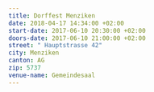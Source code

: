 ```yaml
---
title: Dorffest Menziken
date: 2018-04-17 14:34:00 +02:00
start-date: 2017-06-10 20:30:00 +02:00
doors-date: 2017-06-10 21:00:00 +02:00
street: " Hauptstrasse 42"
city: Menziken
canton: AG
zip: 5737
venue-name: Gemeindesaal
---
```


